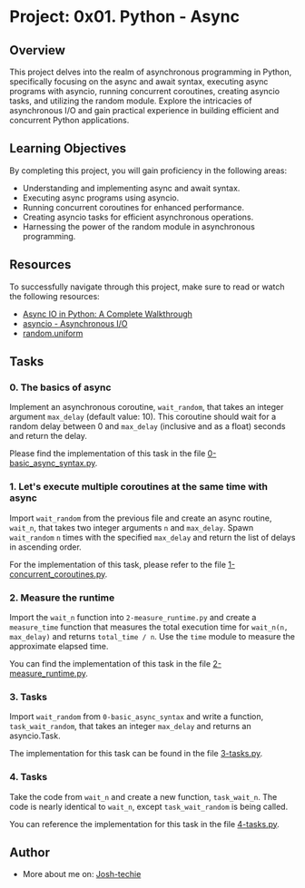 # Project: 0x01. Python - Async

## Overview

This project delves into the realm of asynchronous programming in Python, specifically focusing on the async and await syntax, executing async programs with asyncio, running concurrent coroutines, creating asyncio tasks, and utilizing the random module. Explore the intricacies of asynchronous I/O and gain practical experience in building efficient and concurrent Python applications.

## Learning Objectives

By completing this project, you will gain proficiency in the following areas:

- Understanding and implementing async and await syntax.
- Executing async programs using asyncio.
- Running concurrent coroutines for enhanced performance.
- Creating asyncio tasks for efficient asynchronous operations.
- Harnessing the power of the random module in asynchronous programming.

## Resources

To successfully navigate through this project, make sure to read or watch the following resources:

- [Async IO in Python: A Complete Walkthrough](https://realpython.com/async-io-python/)
- [asyncio - Asynchronous I/O](https://docs.python.org/3/library/asyncio.html)
- [random.uniform](https://docs.python.org/3/library/random.html#random.uniform)

## Tasks

### 0. The basics of async

Implement an asynchronous coroutine, `wait_random`, that takes an integer argument `max_delay` (default value: 10). This coroutine should wait for a random delay between 0 and `max_delay` (inclusive and as a float) seconds and return the delay.

Please find the implementation of this task in the file [0-basic_async_syntax.py](https://github.com/Josh-techie/alx-backend-python/blob/master/0x01-python_async_function/0-basic_async_syntax.py).

### 1. Let's execute multiple coroutines at the same time with async

Import `wait_random` from the previous file and create an async routine, `wait_n`, that takes two integer arguments `n` and `max_delay`. Spawn `wait_random` `n` times with the specified `max_delay` and return the list of delays in ascending order.

For the implementation of this task, please refer to the file [1-concurrent_coroutines.py](https://github.com/Josh-techie/alx-backend-python/blob/master/0x01-python_async_function/1-concurrent_coroutines.py).

### 2. Measure the runtime

Import the `wait_n` function into `2-measure_runtime.py` and create a `measure_time` function that measures the total execution time for `wait_n(n, max_delay)` and returns `total_time / n`. Use the `time` module to measure the approximate elapsed time.

You can find the implementation of this task in the file [2-measure_runtime.py](https://github.com/Josh-techie/alx-backend-python/blob/master/0x01-python_async_function/2-measure_runtime.py).

### 3. Tasks

Import `wait_random` from `0-basic_async_syntax` and write a function, `task_wait_random`, that takes an integer `max_delay` and returns an asyncio.Task.

The implementation for this task can be found in the file [3-tasks.py](https://github.com/Josh-techie/alx-backend-python/blob/master/0x01-python_async_function/3-tasks.py).

### 4. Tasks

Take the code from `wait_n` and create a new function, `task_wait_n`. The code is nearly identical to `wait_n`, except `task_wait_random` is being called.

You can reference the implementation for this task in the file [4-tasks.py](https://github.com/Josh-techie/alx-backend-python/blob/master/0x01-python_async_function/4-tasks.py).

## Author

- More about me on: [Josh-techie](https://github.com/Josh-techie)
